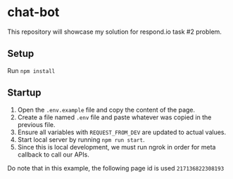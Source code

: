 # chat-bot
This repository will showcase my solution for respond.io task #2 problem.

## Setup
Run `npm install`

## Startup
1. Open the `.env.example` file and copy the content of the page.
1. Create a file named `.env` file and paste whatever was copied in the previous file.
1. Ensure all variables with `REQUEST_FROM_DEV` are updated to actual values.
1. Start local server by running `npm run start`.
1. Since this is local development, we must run ngrok in order for meta callback to call our APIs.

Do note that in this example, the following page id is used `217136822308193`